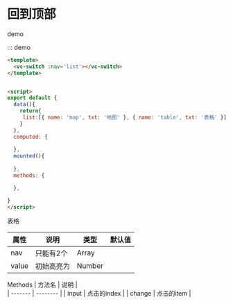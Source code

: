# 回到顶部

demo

::: demo

```HTML
<template>
  <vc-switch :nav='list'></vc-switch>
</template>


<script>
export default {
  data(){
    return{
     list:[{ name: 'map', txt: '地图' }, { name: 'table', txt: '表格' }]
    }
  },
  computed: {
    
  },
  mounted(){
   
  },
  methods: {

  },

}
</script>


```

表格

| 属性    | 说明     | 类型   | 默认值 |
| ------- | -------- | -------- |-------- |
| nav   |   只能有2个 |  Array |          |
| value   |   初始高亮为  | Number |     |

Methods
| 方法名 | 说明 |  
| ------- | -------- |
| input | 点击的index |
| change | 点击的item |


